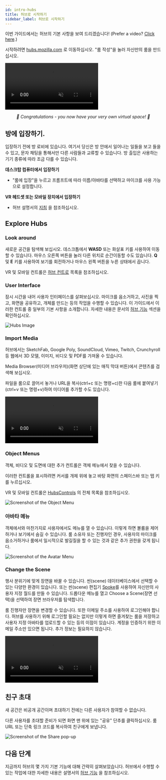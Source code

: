 ```yaml
---
id: intro-hubs
title: 허브로 시작하기
sidebar_label: 허브로 시작하기 
---
```



이번 가이드에서는 허브의 기본 사항을 보여 드리겠습니다! (Prefer a video? [Click here](https://www.youtube.com/watch?v=5QnOsyyebEQ).)

시작하려면 [hubs.mozilla.com](https://hubs.mozilla.com/) 로 이동하십시오. "룸 작성"을 눌러 자신만의 룸을 만드십시오.

<video autoplay loop muted controls >
  <source src="img/create-a-room.mp4" type="video/mp4">
  <img src="img/intro-hubs-enter-room-min.jpeg" alt="Screenshot of how to enter a Hubs room">
  Your browser does not support HTML5 video.
</video>

 <p style="text-align: center; font-style:italic;">🎉 Congratulations - you now have your very own virtual space! 🎉<p>

## 방에 입장하기.

입장하기 전에 방 로비에 있습니다. 여기서 당신은 방 안에서 일어나는 일들을 보고 들을 수 있고, 문자 채팅을 통해서만 다른 사람들과 교류할 수 있습니다. 방 출입은 사용하는 기기 종류에 따라 조금 다를 수 있습니다.

**데스크탑 컴퓨터에서 입장하기**

* "룸에 입장"을 누르고 프롬프트에 따라 이름/아바타를 선택하고 마이크를 사용 가능으로 설정합니다.

**VR 헤드셋 또는 모바일 장치에서 입장하기**

* 허브 설명서의 [지침](.hubs-create-join-rooms.html#entry-the-room) 을 참조하십시오.

## Explore Hubs

### Look around

새로운 공간을 탐색해 보십시오. 데스크톱에서 **WASD** 또는 화살표 키를 사용하여 이동할 수 있습니다. 마우스 오른쪽 버튼을 눌러 다른 위치로 순간이동할 수도 있습니다. **Q** 및 **E** 키를 사용하여 보기를 회전하거나 마우스 왼쪽 버튼을 누른 상태에서 끕니다.

VR 및 모바일 컨트롤은 [허브 컨트로](hubs-controls.html) 목록을 참조하십시오.
### User Interface

잠시 시간을 내어 사용자 인터페이스를 살펴보십시오. 마이크를 음소거하고, 사진을 찍고, 화면을 공유하고, 개체를 만드는 등의 작업을 수행할 수 있습니다. 이 가이드에서 이러한 컨트롤 중 일부의 기본 사항을 소개합니다. 자세한 내용은 문서의 [허브 기능](hubs-features.html) 섹션을 확인하십시오.

![Hubs Image](img/hubs-user-interface.png)

### Import Media

허브에서는 SketchFab, Google Poly, SoundCloud, Vimeo, Twitch, Crunchyroll 등 웹에서 3D 모델, 이미지, 비디오 및 PDF를 가져올 수 있습니다.

Media Browser(미디어 브라우저)(화면 상단에 있는 매직 막대 버튼)에서 콘텐츠를 검색해 보십시오.

파일을 룸으로 끌어서 놓거나 URL을 복사(ctrl+c 또는 명령+c)한 다음 룸에 붙여넣기(ctrl+v 또는 명령+v)하여 미디어를 추가할 수도 있습니다.

<video autoplay loop muted controls >
  <source src="img/object-creation.mp4" type="video/mp4">
  Your browser does not support HTML5 video.
</video>

### Object Menus

객체, 비디오 및 도면에 대한 추가 컨트롤은 객체 메뉴에서 찾을 수 있습니다.

이러한 컨트롤을 표시하려면 커서를 개체 위에 놓고 바탕 화면의 스페이스바 또는 탭 키를 누르십시오.

VR 및 모바일 컨트롤은 [HubsControls](hubs-controls.html) 의 전체 목록을 참조하십시오.

![Screenshot of the Object Menu](img/intro-hubs-object-menu-min.jpeg)

### 아바타 메뉴
객체에서와 마찬가지로 사용자에서도 메뉴를 열 수 있습니다. 이렇게 하면 볼륨을 제어하거나 보기에서 숨길 수 있습니다.
룸 소유자 또는 진행자인 경우, 사용자의 마이크를 음소거하거나 룸에서 일시적으로 발길질을 할 수 있는 것과 같은 추가 권한을 갖게 됩니다.

![Screenshot of the Avatar Menu](img/intro-hubs-avatar-menu-min.jpeg)

### Change the Scene

행사 분위기에 맞게 장면을 바꿀 수 있습니다. 씬(scene) 데이터베이스에서 선택할 수 있는 다양한 환경이 있습니다. 또는 씬(scene) 편집기 [Spoke](intro-spoke.html)를 사용하여 자신만의 사용자 지정 월드를 만들 수 있습니다. 드롭다운 메뉴를 열고 Choose a Scene(장면 선택)을 선택하여 장면 브라우저를 탐색합니다.

룸 진행자만 장면을 변경할 수 있습니다. 또한 이메일 주소를 사용하여 로그인해야 합니다. 허브를 사용하기 위해 로그인할 필요는 없지만 이렇게 하면 즐겨찾는 룸을 저장하고 사용자 지정 아바타를 업로드할 수 있는 등의 이점이 있습니다. 계정을 인증하기 위한 이메일 주소만 있으면 됩니다. 추가 정보는 필요하지 않습니다.

<video autoplay loop muted controls >
  <source src="img/change-the-scene.mp4" type="video/mp4">
  <img src="img/intro-hubs-scene-browser-min.jpeg" alt="Screenshot of the Scene Browser">
  Your browser does not support HTML5 video.
</video>

## 친구 초대

새 공간은 비공개 공간이며 초대하기 전에는 다른 사용자가 참여할 수 없습니다.

다른 사용자를 초대할 준비가 되면 화면 맨 위에 있는 "공유" 단추를 클릭하십시오. 룸 URL 또는 단축 링크 코드를 복사하여 친구에게 보냅니다.

![Screenshot of the Share pop-up](img/hubs-invite-dialogue.PNG)

## 다음 단계
지금까지 허브의 몇 가지 기본 기능에 대해 간략히 살펴보았습니다. 허브에서 수행할 수 있는 작업에 대한 자세한 내용은 설명서의 [허브 기능](hubs-features.html) 을 참조하십시오.

